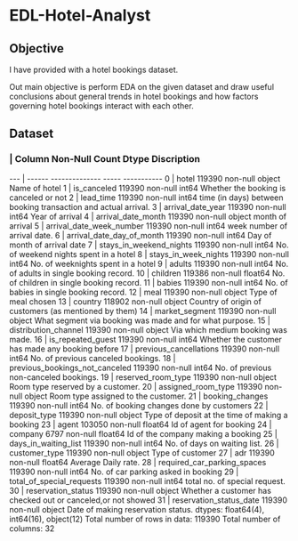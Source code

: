 # EDL-Hotel-Analyst
## Objective
I have provided with a hotel bookings dataset.

Out main objective is perform EDA on the given dataset and draw useful conclusions about general trends in hotel bookings and how factors governing hotel bookings interact with each other.
## Dataset
###  | Column                          Non-Null Count   Dtype    Discription 
---  | ------                          --------------   -----     -----------
 0   | hotel                           119390 non-null  object    Name of hotel
 1   | is_canceled                     119390 non-null  int64     Whether the booking is canceled or not
 2   | lead_time                       119390 non-null  int64     time (in days) between booking transaction and actual arrival.
 3   | arrival_date_year               119390 non-null  int64     Year of arrival
 4   | arrival_date_month              119390 non-null  object    month of arrival
 5   | arrival_date_week_number        119390 non-null  int64     week number of arrival date.
 6   | arrival_date_day_of_month       119390 non-null  int64     Day of month of arrival date
 7   | stays_in_weekend_nights         119390 non-null  int64     No. of weekend nights spent in a hotel
 8   | stays_in_week_nights            119390 non-null  int64     No. of weeknights spent in a hotel
 9   | adults                          119390 non-null  int64     No. of adults in single booking record.
 10  | children                        119386 non-null  float64   No. of children in single booking record.
 11  | babies                          119390 non-null  int64     No. of babies in single booking record.
 12  | meal                            119390 non-null  object    Type of meal chosen
 13  | country                         118902 non-null  object    Country of origin of customers (as mentioned by them)
 14  | market_segment                  119390 non-null  object    What segment via booking was made and for what purpose.
 15  | distribution_channel            119390 non-null  object    Via which medium booking was made.
 16  | is_repeated_guest               119390 non-null  int64     Whether the customer has made any booking before
 17  | previous_cancellations          119390 non-null  int64     No. of previous canceled bookings.
 18  | previous_bookings_not_canceled  119390 non-null  int64     No. of previous non-canceled bookings.
 19  | reserved_room_type              119390 non-null  object    Room type reserved by a customer.
 20  | assigned_room_type              119390 non-null  object    Room type assigned to the customer.
 21  | booking_changes                 119390 non-null  int64     No. of booking changes done by customers
 22  | deposit_type                    119390 non-null  object    Type of deposit at the time of making a booking
 23  | agent                           103050 non-null  float64   Id of agent for booking
 24  | company                         6797 non-null    float64   Id of the company making a booking
 25  | days_in_waiting_list            119390 non-null  int64     No. of days on waiting list.
 26  | customer_type                   119390 non-null  object    Type of customer
 27  | adr                             119390 non-null  float64   Average Daily rate.
 28  | required_car_parking_spaces     119390 non-null  int64     No. of car parking asked in booking
 29  | total_of_special_requests       119390 non-null  int64     total no. of special request.
 30  | reservation_status              119390 non-null  object    Whether a customer has checked out or canceled,or not showed 
 31  | reservation_status_date         119390 non-null  object    Date of making reservation status.
dtypes: float64(4), int64(16), object(12)
Total number of rows in data: 119390
Total number of columns: 32
